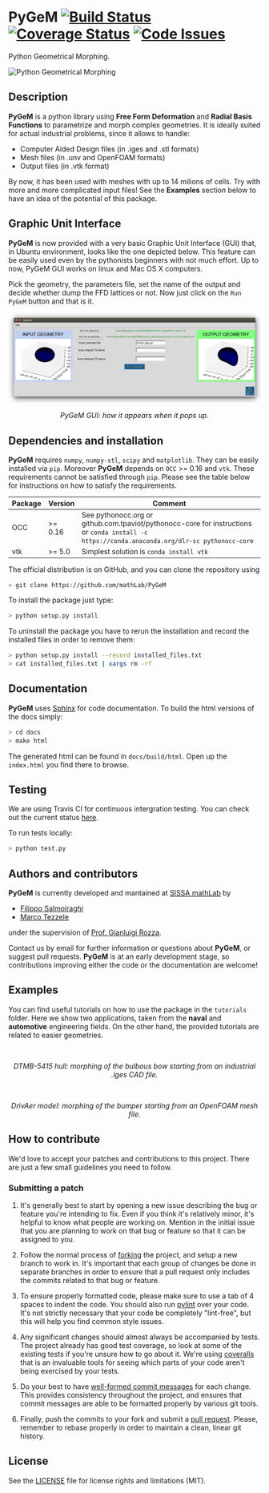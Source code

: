 # PyGeM [![Build Status](https://travis-ci.org/mathLab/PyGeM.svg)](https://travis-ci.org/mathLab/PyGeM) [![Coverage Status](https://coveralls.io/repos/github/mathLab/PyGeM/badge.svg?branch=master)](https://coveralls.io/github/mathLab/PyGeM?branch=master) [![Code Issues](https://www.quantifiedcode.com/api/v1/project/41f0acdbcba84e26a47ede5c57d62910/badge.svg)](https://www.quantifiedcode.com/app/project/41f0acdbcba84e26a47ede5c57d62910)
Python Geometrical Morphing.

![Python Geometrical Morphing](readme/logo_PyGeM_small.png)


## Description
**PyGeM** is a python library using **Free Form Deformation** and **Radial Basis Functions** to parametrize and morph complex geometries.  It is ideally suited for actual industrial problems, since it allows to handle:

- Computer Aided Design files (in .iges and .stl formats)
- Mesh files (in .unv and OpenFOAM formats)
- Output files (in .vtk format)

By now, it has been used with meshes with up to 14 milions of cells. Try with more and more complicated input files! 
See the **Examples** section below to have an idea of the potential of this package.


## Graphic Unit Interface
**PyGeM** is now provided with a very basic Graphic Unit Interface (GUI) that, in Ubuntu environment, looks like the one depicted below. This feature can be easily used even by the pythonists beginners with not much effort. Up to now, PyGeM GUI works on linux and Mac OS X computers.

Pick the geometry, the parameters file, set the name of the output and decide whether dump the FFD lattices or not. Now just click on the `Run PyGeM` button and that is it.

<p align="center">
<img src="readme/gui_PyGeM.png" alt>
</p>
<p align="center">
<em>PyGeM GUI: how it appears when it pops up.</em>
</p>


## Dependencies and installation
**PyGeM** requires `numpy`, `numpy-stl`, `scipy` and `matplotlib`. They can be easily installed via `pip`. 
Moreover **PyGeM** depends on `OCC` >= 0.16 and `vtk`. These requirements cannot be satisfied through `pip`.
Please see the table below for instructions on how to satisfy the requirements.

| Package | Version  | Comment                                                                    |
|---------|----------|----------------------------------------------------------------------------|
| OCC     | >= 0.16  | See pythonocc.org or github.com.tpaviot/pythonocc-core for instructions or `conda install -c https://conda.anaconda.org/dlr-sc pythonocc-core` |
| vtk     | >= 5.0   | Simplest solution is `conda install vtk`                                   |


The official distribution is on GitHub, and you can clone the repository using

```bash
> git clone https://github.com/mathLab/PyGeM
```

To install the package just type:

```bash
> python setup.py install
```

To uninstall the package you have to rerun the installation and record the installed files in order to remove them:

```bash
> python setup.py install --record installed_files.txt
> cat installed_files.txt | xargs rm -rf
```


## Documentation
**PyGeM** uses [Sphinx](http://www.sphinx-doc.org/en/stable/) for code documentation. To build the html versions of the docs simply:

```bash
> cd docs
> make html
```

The generated html can be found in `docs/build/html`. Open up the `index.html` you find there to browse.


## Testing
We are using Travis CI for continuous intergration testing. You can check out the current status [here](https://travis-ci.org/mathLab/PyGeM).

To run tests locally:

```bash
> python test.py
```


## Authors and contributors
**PyGeM** is currently developed and mantained at [SISSA mathLab](http://mathlab.sissa.it/) by
* [Filippo Salmoiraghi](mailto:filippo.salmoiraghi@gmail.com)
* [Marco Tezzele](mailto:marcotez@gmail.com)

under the supervision of [Prof. Gianluigi Rozza](mailto:gianluigi.rozza@sissa.it).

Contact us by email for further information or questions about **PyGeM**, or suggest pull requests. **PyGeM** is at an early development stage, so contributions improving either the code or the documentation are welcome!


## Examples
You can find useful tutorials on how to use the package in the `tutorials` folder.
Here we show two applications, taken from the **naval** and **automotive** engineering fields. On the other hand, the provided tutorials are related to easier geometries.
<p align="center">
<img src="readme/DTMB_ffd.png" alt>
</p>
<p align="center">
<em>DTMB-5415 hull: morphing of the bulbous bow starting from an industrial .iges CAD file.</em>
</p>
<p align="center">
<img src="readme/drivAer_ffd.png" alt>
</p>
<p align="center">
<em>DrivAer model: morphing of the bumper starting from an OpenFOAM mesh file.</em>
</p>


## How to contribute
We'd love to accept your patches and contributions to this project. There are
just a few small guidelines you need to follow.

### Submitting a patch

  1. It's generally best to start by opening a new issue describing the bug or
     feature you're intending to fix.  Even if you think it's relatively minor,
     it's helpful to know what people are working on.  Mention in the initial
     issue that you are planning to work on that bug or feature so that it can
     be assigned to you.

  2. Follow the normal process of [forking][] the project, and setup a new
     branch to work in.  It's important that each group of changes be done in
     separate branches in order to ensure that a pull request only includes the
     commits related to that bug or feature.

  3. To ensure properly formatted code, please make sure to use a tab of 4
     spaces to indent the code. You should also run [pylint][] over your code.
     It's not strictly necessary that your code be completely "lint-free",
     but this will help you find common style issues.

  4. Any significant changes should almost always be accompanied by tests.  The
     project already has good test coverage, so look at some of the existing
     tests if you're unsure how to go about it. We're using [coveralls][] that
     is an invaluable tools for seeing which parts of your code aren't being
     exercised by your tests.

  5. Do your best to have [well-formed commit messages][] for each change.
     This provides consistency throughout the project, and ensures that commit
     messages are able to be formatted properly by various git tools.

  6. Finally, push the commits to your fork and submit a [pull request][]. Please,
     remember to rebase properly in order to maintain a clean, linear git history.

[forking]: https://help.github.com/articles/fork-a-repo
[pylint]: https://www.pylint.org/
[coveralls]: https://coveralls.io
[well-formed commit messages]: http://tbaggery.com/2008/04/19/a-note-about-git-commit-messages.html
[pull request]: https://help.github.com/articles/creating-a-pull-request


## License

See the [LICENSE](LICENSE.rst) file for license rights and limitations (MIT).
